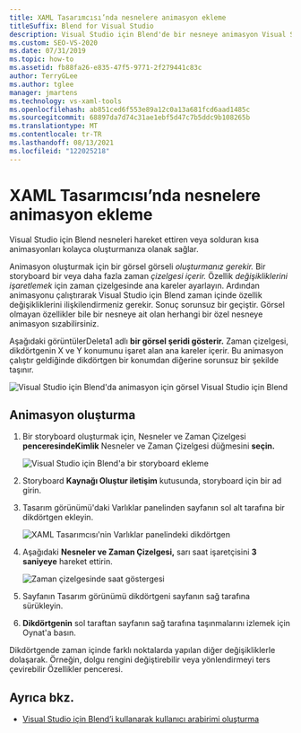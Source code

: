 ```yaml
---
title: XAML Tasarımcısı’nda nesnelere animasyon ekleme
titleSuffix: Blend for Visual Studio
description: Visual Studio için Blend'de bir nesneye animasyon Visual Studio için Blend zaman çizelgesi ve ana çerçeveler ile görsel çizim kullanarak bir animasyon XAML Tasarımcısı.
ms.custom: SEO-VS-2020
ms.date: 07/31/2019
ms.topic: how-to
ms.assetid: fb88fa26-e835-47f5-9771-2f279441c83c
author: TerryGLee
ms.author: tglee
manager: jmartens
ms.technology: vs-xaml-tools
ms.openlocfilehash: ab851ced6f553e89a12c0a13a681fcd6aad1485c
ms.sourcegitcommit: 68897da7d74c31ae1ebf5d47c7b5ddc9b108265b
ms.translationtype: MT
ms.contentlocale: tr-TR
ms.lasthandoff: 08/13/2021
ms.locfileid: "122025218"
---
```

# <a name="animate-objects-in-xaml-designer"></a>XAML Tasarımcısı’nda nesnelere animasyon ekleme

Visual Studio için Blend nesneleri hareket ettiren veya solduran kısa animasyonları kolayca oluşturmanıza olanak sağlar.

Animasyon oluşturmak için bir görsel görseli *oluşturmanız gerekir.* Bir storyboard bir veya daha fazla zaman *çizelgesi içerir.* Özellik *değişikliklerini işaretlemek* için zaman çizelgesinde ana kareler ayarlayın. Ardından animasyonu çalıştırarak Visual Studio için Blend zaman içinde özellik değişikliklerini ilişkilendirmeniz gerekir. Sonuç sorunsuz bir geçiştir. Görsel olmayan özellikler bile bir nesneye ait olan herhangi bir özel nesneye animasyon sızabilirsiniz.

Aşağıdaki görüntülerDeleta1 adlı **bir görsel şeridi gösterir.** Zaman çizelgesi, dikdörtgenin X ve Y konumunu işaret alan ana kareler içerir. Bu animasyon çalıştır geldiğinde dikdörtgen bir konumdan diğerine sorunsuz bir şekilde taşınır.

![Visual Studio için Blend'da animasyon için görsel Visual Studio için Blend](media/storyboard-timeline.png)

## <a name="create-an-animation"></a>Animasyon oluşturma

1. Bir storyboard oluşturmak için, Nesneler ve Zaman Çizelgesi **penceresindeKimlik** Nesneler ve Zaman Çizelgesi düğmesini **seçin.** 

   ![Visual Studio için Blend'a bir storyboard ekleme](media/new-storyboard.png)

2. Storyboard **Kaynağı Oluştur iletişim** kutusunda, storyboard için bir ad girin.

3. Tasarım görünümü'daki Varlıklar panelinden sayfanın sol alt tarafına bir dikdörtgen ekleyin. 

   ![XAML Tasarımcısı'nin Varlıklar panelindeki dikdörtgen](media/add-rectangle.PNG)

4. Aşağıdaki **Nesneler ve Zaman Çizelgesi,** sarı saat işaretçisini **3 saniyeye** hareket ettirin.

   ![Zaman çizelgesinde saat göstergesi](media/timeline-indicator.PNG)

5. Sayfanın Tasarım görünümü dikdörtgeni sayfanın sağ tarafına sürükleyin.

6. **Dikdörtgenin** sol taraftan sayfanın sağ tarafına taşınmalarını izlemek için Oynat'a basın.

Dikdörtgende zaman içinde farklı noktalarda yapılan diğer değişikliklerle dolaşarak. Örneğin, dolgu rengini değiştirebilir veya yönlendirmeyi ters çevirebilir Özellikler penceresi.

## <a name="see-also"></a>Ayrıca bkz.

- [Visual Studio için Blend’i kullanarak kullanıcı arabirimi oluşturma](../xaml-tools/creating-a-ui-by-using-blend-for-visual-studio.md)
